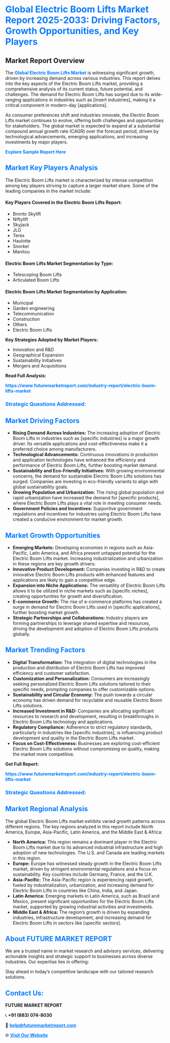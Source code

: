 <h1 style="color: #007BFF;">Global Electric Boom Lifts Market Report 2025-2033: Driving Factors, Growth Opportunities, and Key Players</h1>

<section id="overview">
<h2>Market Report Overview</h2>
<p>The <a href="https://www.futuremarketreport.com/industry-report/electric-boom-lifts-market" style="color: #007BFF; text-decoration: none;"><strong>Global Electric Boom Lifts Market</strong></a> is witnessing significant growth, driven by increasing demand across various industries. This report delves into the key aspects of the Electric Boom Lifts market, providing a comprehensive analysis of its current status, future potential, and challenges. The demand for Electric Boom Lifts has surged due to its wide-ranging applications in industries such as [insert industries], making it a critical component in modern-day [applications].</p>
<p>As consumer preferences shift and industries innovate, the Electric Boom Lifts market continues to evolve, offering both challenges and opportunities for stakeholders. The global market is expected to expand at a substantial compound annual growth rate (CAGR) over the forecast period, driven by technological advancements, emerging applications, and increasing investments by major players.</p>
</section>

<section id="overview">
<p><a href="https://www.futuremarketreport.com/request-sample/reportId=120377" style="color: #007BFF; text-decoration: none;"><strong>Explore Sample Report Here</strong></a></p>
</section>

<section id="key-players">
<h2 style="color: #007BFF;">Market Key Players Analysis</h2>
<p>The Electric Boom Lifts market is characterized by intense competition among key players striving to capture a larger market share. Some of the leading companies in the market include:</p>
<h4>Key Players Covered in the Electric Boom Lifts Report:</h4>
<ul><li>Bronto Skylift</li><li>Niftylift</li><li>Skyjack</li><li>JLG</li><li>Terex</li><li>Haulotte</li><li>Snorkel</li><li>Manitou</li></ul>
<h4>Electric Boom Lifts Market Segmentation by Type:</h4>
<ul><li>Telescoping Boom Lifts</li><li>Articulated Boom Lifts</li></ul>

<h4>Electric Boom Lifts Market Segmentation by Application:</h4>
<ul><li>Municipal</li><li>Garden engineering</li><li>Telecommunication</li><li>Construction</li><li>Others</li><li>Electric Boom Lifts</li></ul>
<p><strong>Key Strategies Adopted by Market Players:</strong></p>
<ul>
<li>Innovation and R&D</li>
<li>Geographical Expansion</li>
<li>Sustainability Initiatives</li>
<li>Mergers and Acquisitions</li>
</ul>
</section>

<section>
<p><strong>Read Full Analysis: </strong></p><a href="https://www.futuremarketreport.com/industry-report/electric-boom-lifts-market" style="color: #007BFF; text-decoration: none;"><strong>https://www.futuremarketreport.com/industry-report/electric-boom-lifts-market</strong></a>
<h3 style="color: #007BFF;">Strategic Questions Addressed:</h3>
</section>

<section id="driving-factors">
<h2 style="color: #007BFF;">Market Driving Factors</h2>
<ul>
<li><strong>Rising Demand Across Industries:</strong> The increasing adoption of Electric Boom Lifts in industries such as [specific industries] is a major growth driver. Its versatile applications and cost-effectiveness make it a preferred choice among manufacturers.</li>
<li><strong>Technological Advancements:</strong> Continuous innovations in production and application technologies have enhanced the efficiency and performance of Electric Boom Lifts, further boosting market demand.</li>
<li><strong>Sustainability and Eco-Friendly Initiatives:</strong> With growing environmental concerns, the demand for sustainable Electric Boom Lifts solutions has surged. Companies are investing in eco-friendly variants to align with global sustainability goals.</li>
<li><strong>Growing Population and Urbanization:</strong> The rising global population and rapid urbanization have increased the demand for [specific products], where Electric Boom Lifts plays a vital role in meeting consumer needs.</li>
<li><strong>Government Policies and Incentives:</strong> Supportive government regulations and incentives for industries using Electric Boom Lifts have created a conducive environment for market growth.</li>
</ul>
</section>

<section id="growth-opportunities">
<h2 style="color: #007BFF;">Market Growth Opportunities</h2>
<ul>
<li><strong>Emerging Markets:</strong> Developing economies in regions such as Asia-Pacific, Latin America, and Africa present untapped potential for the Electric Boom Lifts market. Increasing industrialization and urbanization in these regions are key growth drivers.</li>
<li><strong>Innovative Product Development:</strong> Companies investing in R&D to create innovative Electric Boom Lifts products with enhanced features and applications are likely to gain a competitive edge.</li>
<li><strong>Expansion into Niche Applications:</strong> The versatility of Electric Boom Lifts allows it to be utilized in niche markets such as [specific niches], creating opportunities for growth and diversification.</li>
<li><strong>E-commerce Growth:</strong> The rise of e-commerce platforms has created a surge in demand for Electric Boom Lifts used in [specific applications], further boosting market growth.</li>
<li><strong>Strategic Partnerships and Collaborations:</strong> Industry players are forming partnerships to leverage shared expertise and resources, driving the development and adoption of Electric Boom Lifts products globally.</li>
</ul>
</section>

<section id="trending-factors">
<h2 style="color: #007BFF;">Market Trending Factors</h2>
<ul>
<li><strong>Digital Transformation:</strong> The integration of digital technologies in the production and distribution of Electric Boom Lifts has improved efficiency and customer satisfaction.</li>
<li><strong>Customization and Personalization:</strong> Consumers are increasingly seeking personalized Electric Boom Lifts solutions tailored to their specific needs, prompting companies to offer customizable options.</li>
<li><strong>Sustainability and Circular Economy:</strong> The push towards a circular economy has driven demand for recyclable and reusable Electric Boom Lifts solutions.</li>
<li><strong>Increased Investment in R&D:</strong> Companies are allocating significant resources to research and development, resulting in breakthroughs in Electric Boom Lifts technology and applications.</li>
<li><strong>Regulatory Compliance:</strong> Adherence to strict regulatory standards, particularly in industries like [specific industries], is influencing product development and quality in the Electric Boom Lifts market.</li>
<li><strong>Focus on Cost-Effectiveness:</strong> Businesses are exploring cost-efficient Electric Boom Lifts solutions without compromising on quality, making the market more competitive.</li>
</ul>
</section>

<section>
<p><strong>Get Full Report: </strong></p><a href="https://www.futuremarketreport.com/industry-report/electric-boom-lifts-market" style="color: #007BFF; text-decoration: none;"><strong>https://www.futuremarketreport.com/industry-report/electric-boom-lifts-market</strong></a>
<h3 style="color: #007BFF;">Strategic Questions Addressed:</h3>
</section>


<section id="regional-analysis">
<h2 style="color: #007BFF;">Market Regional Analysis</h2>
<p>The global Electric Boom Lifts market exhibits varied growth patterns across different regions. The key regions analyzed in this report include North America, Europe, Asia-Pacific, Latin America, and the Middle East & Africa:</p>
<ul>
<li><strong>North America:</strong> This region remains a dominant player in the Electric Boom Lifts market due to its advanced industrial infrastructure and high adoption of new technologies. The U.S. and Canada are leading markets in this region.</li>
<li><strong>Europe:</strong> Europe has witnessed steady growth in the Electric Boom Lifts market, driven by stringent environmental regulations and a focus on sustainability. Key countries include Germany, France, and the U.K.</li>
<li><strong>Asia-Pacific:</strong> The Asia-Pacific region is experiencing rapid growth, fueled by industrialization, urbanization, and increasing demand for Electric Boom Lifts in countries like China, India, and Japan.</li>
<li><strong>Latin America:</strong> Emerging markets in Latin America, such as Brazil and Mexico, present significant opportunities for the Electric Boom Lifts market, supported by growing industrial activities and investments.</li>
<li><strong>Middle East & Africa:</strong> The region’s growth is driven by expanding industries, infrastructure development, and increasing demand for Electric Boom Lifts in sectors like [specific sectors].</li>
</ul>
</section>

<footer>
<h2 style="color: #007BFF;">About FUTURE MARKET REPORT</h2>
<p>We are a trusted name in market research and advisory services, delivering actionable insights and strategic support to businesses across diverse industries. Our expertise lies in offering:</p>

<p>Stay ahead in today’s competitive landscape with our tailored research solutions.</p>

<h2 style="color: #007BFF;">Contact Us:</h2>
<p><strong>FUTURE MARKET REPORT</strong></p>
<p>📞 <strong>+91 (883) 074-8030</strong></p>
<p>📧 <strong><a href="mailto:help@futuremarketreport.com" style="color: #007BFF;">help@futuremarketreport.com</a></strong></p>
<p>🌐 <strong><a href="https://www.futuremarketreport.com/" style="color: #007BFF;">Visit Our Website</a></strong></p>
</footer>